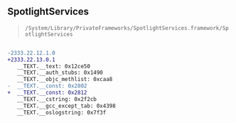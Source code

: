 ## SpotlightServices

> `/System/Library/PrivateFrameworks/SpotlightServices.framework/SpotlightServices`

```diff

-2333.22.12.1.0
+2333.22.13.0.1
   __TEXT.__text: 0x12ce50
   __TEXT.__auth_stubs: 0x1490
   __TEXT.__objc_methlist: 0xcaa8
-  __TEXT.__const: 0x2802
+  __TEXT.__const: 0x2812
   __TEXT.__cstring: 0x2f2cb
   __TEXT.__gcc_except_tab: 0x4398
   __TEXT.__oslogstring: 0x7f3f

```
